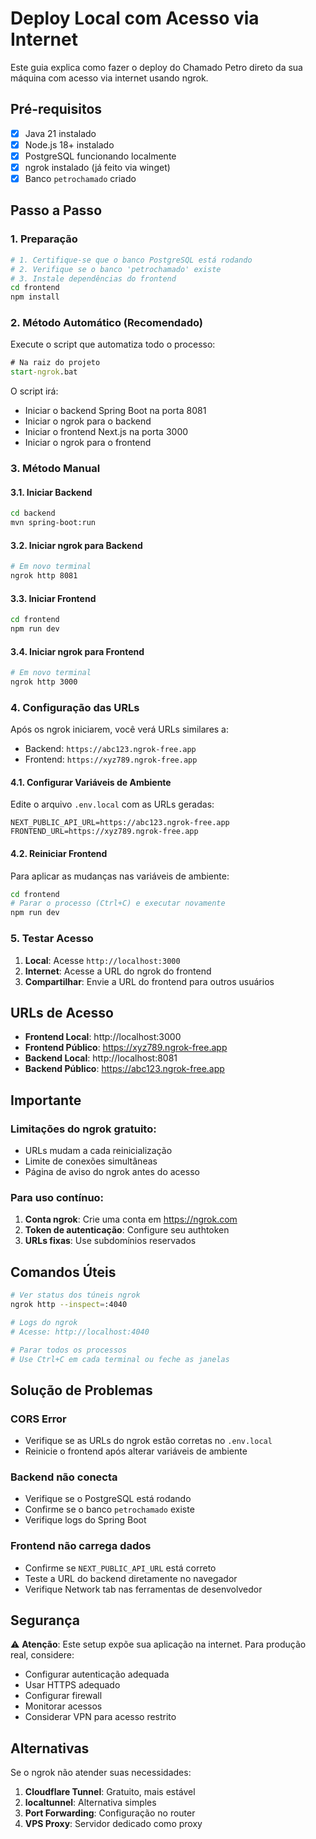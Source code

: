 # Deploy Local com Acesso via Internet

Este guia explica como fazer o deploy do Chamado Petro direto da sua máquina com acesso via internet usando ngrok.

## Pré-requisitos

- [x] Java 21 instalado
- [x] Node.js 18+ instalado
- [x] PostgreSQL funcionando localmente
- [x] ngrok instalado (já feito via winget)
- [x] Banco `petrochamado` criado

## Passo a Passo

### 1. Preparação

```bash
# 1. Certifique-se que o banco PostgreSQL está rodando
# 2. Verifique se o banco 'petrochamado' existe
# 3. Instale dependências do frontend
cd frontend
npm install
```

### 2. Método Automático (Recomendado)

Execute o script que automatiza todo o processo:

```cmd
# Na raiz do projeto
start-ngrok.bat
```

O script irá:
- Iniciar o backend Spring Boot na porta 8081
- Iniciar o ngrok para o backend
- Iniciar o frontend Next.js na porta 3000
- Iniciar o ngrok para o frontend

### 3. Método Manual

#### 3.1. Iniciar Backend
```bash
cd backend
mvn spring-boot:run
```

#### 3.2. Iniciar ngrok para Backend
```bash
# Em novo terminal
ngrok http 8081
```

#### 3.3. Iniciar Frontend
```bash
cd frontend
npm run dev
```

#### 3.4. Iniciar ngrok para Frontend
```bash
# Em novo terminal
ngrok http 3000
```

### 4. Configuração das URLs

Após os ngrok iniciarem, você verá URLs similares a:
- Backend: `https://abc123.ngrok-free.app`
- Frontend: `https://xyz789.ngrok-free.app`

#### 4.1. Configurar Variáveis de Ambiente

Edite o arquivo `.env.local` com as URLs geradas:

```env
NEXT_PUBLIC_API_URL=https://abc123.ngrok-free.app
FRONTEND_URL=https://xyz789.ngrok-free.app
```

#### 4.2. Reiniciar Frontend

Para aplicar as mudanças nas variáveis de ambiente:

```bash
cd frontend
# Parar o processo (Ctrl+C) e executar novamente
npm run dev
```

### 5. Testar Acesso

1. **Local**: Acesse `http://localhost:3000`
2. **Internet**: Acesse a URL do ngrok do frontend
3. **Compartilhar**: Envie a URL do frontend para outros usuários

## URLs de Acesso

- **Frontend Local**: http://localhost:3000
- **Frontend Público**: https://xyz789.ngrok-free.app
- **Backend Local**: http://localhost:8081
- **Backend Público**: https://abc123.ngrok-free.app

## Importante

### Limitações do ngrok gratuito:
- URLs mudam a cada reinicialização
- Limite de conexões simultâneas
- Página de aviso do ngrok antes do acesso

### Para uso contínuo:
1. **Conta ngrok**: Crie uma conta em https://ngrok.com
2. **Token de autenticação**: Configure seu authtoken
3. **URLs fixas**: Use subdomínios reservados

## Comandos Úteis

```bash
# Ver status dos túneis ngrok
ngrok http --inspect=:4040

# Logs do ngrok
# Acesse: http://localhost:4040

# Parar todos os processos
# Use Ctrl+C em cada terminal ou feche as janelas
```

## Solução de Problemas

### CORS Error
- Verifique se as URLs do ngrok estão corretas no `.env.local`
- Reinicie o frontend após alterar variáveis de ambiente

### Backend não conecta
- Verifique se o PostgreSQL está rodando
- Confirme se o banco `petrochamado` existe
- Verifique logs do Spring Boot

### Frontend não carrega dados
- Confirme se `NEXT_PUBLIC_API_URL` está correto
- Teste a URL do backend diretamente no navegador
- Verifique Network tab nas ferramentas de desenvolvedor

## Segurança

⚠️ **Atenção**: Este setup expõe sua aplicação na internet. Para produção real, considere:

- Configurar autenticação adequada
- Usar HTTPS adequado
- Configurar firewall
- Monitorar acessos
- Considerar VPN para acesso restrito

## Alternativas

Se o ngrok não atender suas necessidades:

1. **Cloudflare Tunnel**: Gratuito, mais estável
2. **localtunnel**: Alternativa simples
3. **Port Forwarding**: Configuração no router
4. **VPS Proxy**: Servidor dedicado como proxy